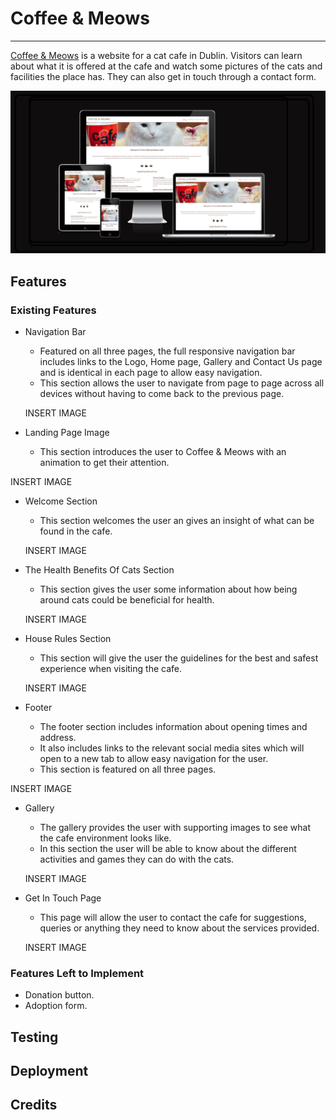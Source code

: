 # Coffee & Meows

---

[Coffee & Meows](https://noeliaci.github.io/coffee-meows) is a website for a cat cafe in Dublin. Visitors can learn about what it is offered at the cafe and watch some pictures of the cats and facilities the place has. They can also get in touch through a contact form.

![web on different screens](/assets/images/responsive-home.png)

## Features

### Existing Features

* Navigation Bar  
  * Featured on all three pages, the full responsive navigation bar includes links to the Logo, Home page, Gallery and Contact Us page and is identical in each page to allow easy navigation.
  * This section allows the user to navigate from page to page across all devices without having to come back to the previous page.
  
  INSERT IMAGE
  
* Landing Page Image
  * This section introduces the user to Coffee & Meows with an animation to get their attention.

INSERT IMAGE

* Welcome Section
  * This section welcomes the user an gives an insight of what can be found in the cafe.
  
  INSERT IMAGE
  
* The Health Benefits Of Cats Section
  * This section gives the user some information about how being around cats could be beneficial for health.
  
  INSERT IMAGE
  
* House Rules Section
  * This section will give the user the guidelines for the best and safest experience when visiting the cafe.
  
  INSERT IMAGE
  
* Footer
  * The footer section includes information about opening times and address.
  * It also includes links to the relevant social media sites which will open to a new tab to allow easy navigation for the user.
  * This section is featured on all three pages.

 INSERT IMAGE

* Gallery
  * The gallery provides the user with supporting images to see what the cafe environment looks like.
  * In this section the user will be able to know about the different activities and games they can do with the cats.

   INSERT IMAGE

* Get In Touch Page
  * This page will allow the user to contact the cafe for suggestions, queries or anything they need to know about the services provided.
  
  INSERT IMAGE
  
### Features Left to Implement

* Donation button.
* Adoption form.

## Testing

## Deployment

## Credits
